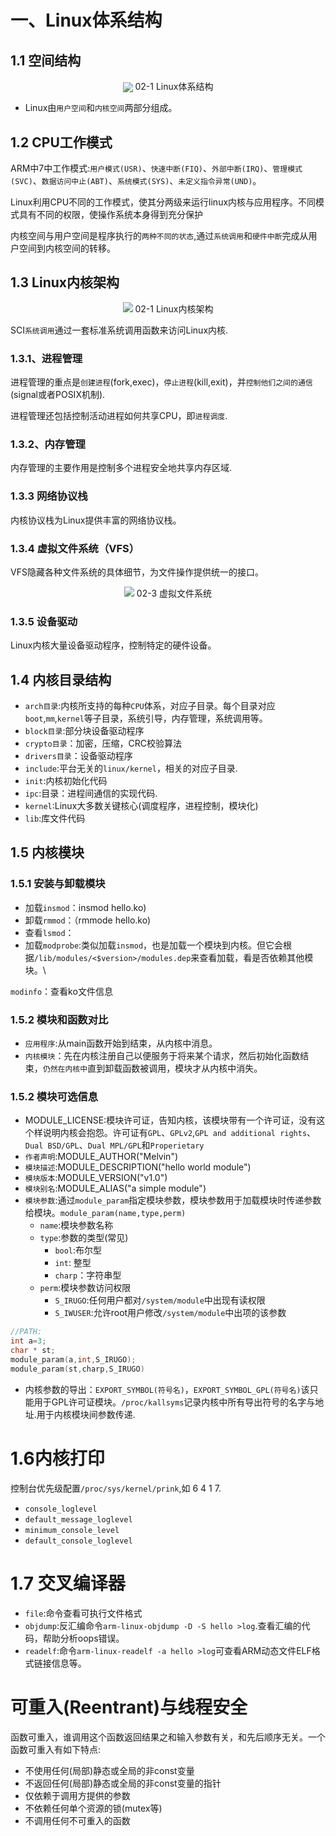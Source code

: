 # 一、Linux体系结构
## 1.1 空间结构
<center>
<image src="./image/02-1.jpg" align="center">
02-1 Linux体系结构
</center>

* Linux由`用户空间`和`内核空间`两部分组成。
## 1.2 CPU工作模式
ARM中7中工作模式:`用户模式(USR)`、`快速中断(FIQ)`、`外部中断(IRQ)`、`管理模式(SVC)`、`数据访问中止(ABT)`、`系统模式(SYS)`、`未定义指令异常(UND)`。

Linux利用CPU不同的工作模式，使其分两级来运行linux内核与应用程序。不同模式具有不同的权限，使操作系统本身得到充分保护

内核空间与用户空间是程序执行的`两种不同的状态`,通过`系统调用`和`硬件中断`完成从用户空间到内核空间的转移。

## 1.3 Linux内核架构

<center>
<image src="./image/02-2.png">
02-1 Linux内核架构
</center>

SCI`系统调用`通过一套标准系统调用函数来访问Linux内核.

### 1.3.1、进程管理

进程管理的重点是`创建进程`(fork,exec)，`停止进程`(kill,exit)，并`控制他们之间的通信`(signal或者POSIX机制).

进程管理还包括控制活动进程如何共享CPU，即`进程调度`.

### 1.3.2、内存管理
内存管理的主要作用是控制多个进程安全地共享内存区域.

### 1.3.3 网络协议栈

内核协议栈为Linux提供丰富的网络协议栈。

### 1.3.4 虚拟文件系统（VFS）

VFS隐藏各种文件系统的具体细节，为文件操作提供统一的接口。

<center>
<image src="./image/02-3.jpg">
02-3 虚拟文件系统
</center>

### 1.3.5 设备驱动

Linux内核大量设备驱动程序，控制特定的硬件设备。

## 1.4 内核目录结构

* `arch目录`:内核所支持的每种`CPU`体系，对应子目录。每个目录对应`boot`,`mm`,`kernel`等子目录，系统引导，内存管理，系统调用等。
* `block目录`:部分块设备驱动程序
* `crypto目录`：加密，压缩，CRC校验算法
* `drivers目录`：设备驱动程序
* `include`:平台无关的`linux/kernel`，相关的对应子目录.
* `init`:内核初始化代码
* `ipc`:目录：进程间通信的实现代码.
* `kernel`:Linux大多数关键核心(调度程序，进程控制，模块化)
* `lib`:库文件代码

## 1.5 内核模块
### 1.5.1 安装与卸载模块

* 加载`insmod`：insmod hello.ko)
* 卸载`rmmod`：（rmmode hello.ko)
* 查看`lsmod`：
* 加载`modprobe`:类似加载`insmod`，也是加载一个模块到内核。但它会根据`/lib/modules/<$version>/modules.dep`来查看加载，看是否依赖其他模块。\

`modinfo`：查看ko文件信息

### 1.5.2 模块和函数对比

 * `应用程序`:从main函数开始到结束，从内核中消息。
 * `内核模块`：先在内核注册自己以便服务于将来某个请求，然后初始化函数结束，`仍然在内核中`直到卸载函数被调用，模块才从内核中消失。

### 1.5.2 模块可选信息

* MODULE_LICENSE:模块许可证，告知内核，该模块带有一个许可证，没有这个样说明内核会抱怨。许可证有`GPL`、`GPLv2`,`GPL and additional rights`、`Dual BSD/GPL`、`Dual MPL/GPL`和`Properietary`
* `作者声明`:MODULE_AUTHOR("Melvin")
* `模块描述`:MODULE_DESCRIPTION("hello world module")
* `模块版本`:MODULE_VERSION("v1.0")
* `模块别名`:MODULE_ALIAS("a simple module")
* `模块参数`:通过`module_param`指定模块参数，模块参数用于加载模块时传递参数给模块。`module_param(name,type,perm)`
	* `name`:模块参数名称
	* `type`:参数的类型(常见)
		* `bool`:布尔型
		* `int`: 整型
		* `charp`：字符串型
	* `perm`:模块参数访问权限
		* `S_IRUGO`:任何用户都对`/system/module`中出现有读权限
		* `S_IWUSER`:允许root用户修改`/system/module`中出项的该参数
		
``` c
//PATH:
int a=3;
char * st;
module_param(a,int,S_IRUGO);
module_param(st,charp,S_IRUGO)
```

* 内核参数的导出：`EXPORT_SYMBOL(符号名)`，`EXPORT_SYMBOL_GPL(符号名)`该只能用于GPL许可证模块。`/proc/kallsyms`记录内核中所有导出符号的名字与地址.用于内核模块间参数传递.

# 1.6内核打印
控制台优先级配置`/proc/sys/kernel/prink`,如 6 4 1 7.

* `console_loglevel`
* `default_message_loglevel`
* `minimum_console_level`
* `default_console_loglevel`

# 1.7 交叉编译器
* `file`:命令查看可执行文件格式
* `objdump`:反汇编命令`arm-linux-objdump -D -S hello >log`.查看汇编的代码，帮助分析oops错误。
* `readelf`:命令`arm-linux-readelf -a hello >log`可查看ARM动态文件ELF格式链接信息等。

# 可重入(Reentrant)与线程安全
函数可重入，谁调用这个函数返回结果之和输入参数有关，和先后顺序无关。一个函数可重入有如下特点:

* 不使用任何(局部)静态或全局的非const变量
* 不返回任何(局部)静态或全局的非const变量的指针
* 仅依赖于调用方提供的参数
* 不依赖任何单个资源的锁(mutex等)
* 不调用任何不可重入的函数
